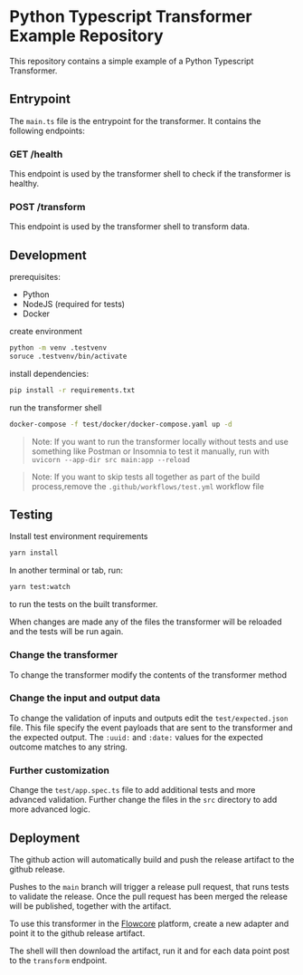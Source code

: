 # Python Typescript Transformer Example Repository

This repository contains a simple example of a Python Typescript Transformer.

## Entrypoint

The `main.ts` file is the entrypoint for the transformer. It contains the following endpoints:

### GET /health

This endpoint is used by the transformer shell to check if the transformer is healthy.

### POST /transform

This endpoint is used by the transformer shell to transform data.

## Development

prerequisites:
- Python
- NodeJS (required for tests)
- Docker

create environment
```bash
python -m venv .testvenv
soruce .testvenv/bin/activate
```

install dependencies:
```bash
pip install -r requirements.txt
```

run the transformer shell
```bash
docker-compose -f test/docker/docker-compose.yaml up -d
```

> Note:
> If you want to run the transformer locally without tests and use something like Postman or Insomnia to test it manually, run with ` uvicorn --app-dir src main:app --reload`

> Note:
> If you want to skip tests all together as part of the build process,remove the `.github/workflows/test.yml` workflow file

## Testing

Install test environment requirements
```bash
yarn install
```

In another terminal or tab, run:
```bash
yarn test:watch
```

to run the tests on the built transformer.

When changes are made any of the files the transformer will be reloaded and the tests will be run again.

### Change the transformer

To change the transformer modify the contents of the transformer method

### Change the input and output data

To change the validation of inputs and outputs edit the `test/expected.json` file. This file specify the event payloads that are sent to the transformer and the expected output. The `:uuid:` and `:date:` values for the expected outcome matches to any string.

### Further customization

Change the `test/app.spec.ts` file to add additional tests and more advanced validation. Further change the files in the `src` directory to add more advanced logic.

## Deployment

The github action will automatically build and push the release artifact to the github release.

Pushes to the `main` branch will trigger a release pull request, that runs tests to validate the release. Once the pull request has been merged the release will be published, together with the artifact.

To use this transformer in the [Flowcore](https://flowcore.io) platform, create a new adapter and point it to the github release artifact.

The shell will then download the artifact, run it and for each data point post to the `transform` endpoint.